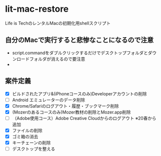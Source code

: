 # lit-mac-restore
Life is TechのレンタルMacの初期化用shellスクリプト

## 自分のMacで実行すると悲惨なことになるので注意
* script.commandをダブルクリックするだけでデスクトップフォルダとダウンロードフォルダが消えるので要注意
*

## 案件定義
- [x] ビルドされたアプリ&(iPhoneコースのみ)Developerアカウントの削除
- [ ] Android エミュレーターのデータ削除
- [x] Chrome/Safariのログアウト・履歴・ブックマーク削除
- [x] (Mozerのあるコースのみ)Mozer教材の削除とMozer.app削除
- [ ] （Adobe使用コース）Adobe Creative Cloudからのログアウト ※20春から追加
- [x] ファイルの削除
- [x] ゴミ箱の消去
- [x] キーチェーンの削除
- [ ] デスクトップを整える
